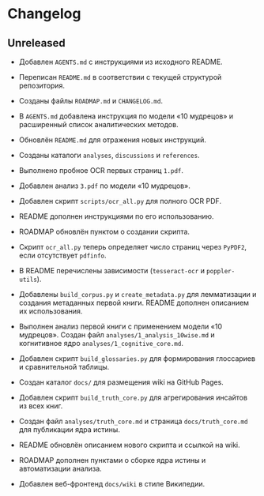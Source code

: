 # Changelog

## Unreleased

- Добавлен `AGENTS.md` с инструкциями из исходного README.
- Переписан `README.md` в соответствии с текущей структурой репозитория.
- Созданы файлы `ROADMAP.md` и `CHANGELOG.md`.
- В `AGENTS.md` добавлена инструкция по модели «10 мудрецов» и расширенный список аналитических методов.
- Обновлён `README.md` для отражения новых инструкций.
- Созданы каталоги `analyses`, `discussions` и `references`.
- Выполнено пробное OCR первых страниц `1.pdf`.
- Добавлен анализ `3.pdf` по модели «10 мудрецов».
- Добавлен скрипт `scripts/ocr_all.py` для полного OCR PDF.
- README дополнен инструкциями по его использованию.
- ROADMAP обновлён пунктом о создании скрипта.
- Скрипт `ocr_all.py` теперь определяет число страниц через `PyPDF2`, если
  отсутствует `pdfinfo`.
- В README перечислены зависимости (`tesseract-ocr` и `poppler-utils`).
- Добавлены `build_corpus.py` и `create_metadata.py` для лемматизации и создания
  метаданных первой книги. README дополнен описанием их использования.
- Выполнен анализ первой книги с применением модели «10 мудрецов». Создан файл `analyses/1_analysis_10wise.md` и когнитивное ядро `analyses/1_cognitive_core.md`.
- Добавлен скрипт `build_glossaries.py` для формирования глоссариев и сравнительной таблицы.
- Создан каталог `docs/` для размещения wiki на GitHub Pages.

- Добавлен скрипт `build_truth_core.py` для агрегирования инсайтов из всех книг.
- Создан файл `analyses/truth_core.md` и страница `docs/truth_core.md` для публикации ядра истины.
- README обновлён описанием нового скрипта и ссылкой на wiki.
- ROADMAP дополнен пунктами о сборке ядра истины и автоматизации анализа.
- Добавлен веб-фронтенд `docs/wiki` в стиле Википедии.
